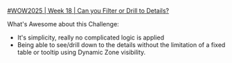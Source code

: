 [#WOW2025 | Week 18 | Can you Filter or Drill to Details?](https://workout-wednesday.com/wow202w18tab/)

What's Awesome about this Challenge:
* It's simplicity, really no complicated logic is applied
* Being able to see/drill down to the details without the limitation of a fixed table or tooltip using Dynamic Zone visibility.

  
